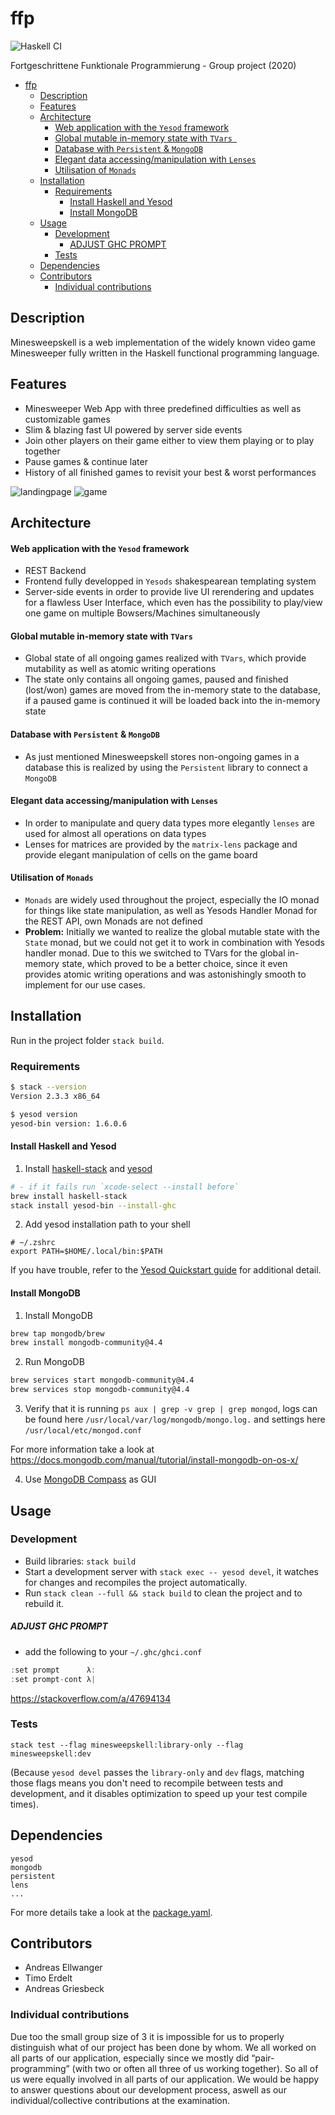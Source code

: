# ffp

![Haskell CI](https://github.com/ndrsllwngr/ffp/workflows/Haskell%20CI/badge.svg?branch=develop)

Fortgeschrittene Funktionale Programmierung - Group project (2020)

- [ffp](#ffp)
  - [Description](#description)
  - [Features](#features)
  - [Architecture](#architecture)
      - [Web application with the `Yesod` framework](#web-application-with-the-yesod-framework)
      - [Global mutable in-memory state with `TVars `](#global-mutable-in-memory-state-with-tvars-)
      - [Database with `Persistent` & `MongoDB`](#database-with-persistent--mongodb)
      - [Elegant data accessing/manipulation with `Lenses`](#elegant-data-accessingmanipulation-with-lenses)
      - [Utilisation of `Monads`](#utilisation-of-monads)
  - [Installation](#installation)
    - [Requirements](#requirements)
      - [Install Haskell and Yesod](#install-haskell-and-yesod)
      - [Install MongoDB](#install-mongodb)
  - [Usage](#usage)
    - [Development](#development)
        - [ADJUST GHC PROMPT](#adjust-ghc-prompt)
    - [Tests](#tests)
  - [Dependencies](#dependencies)
  - [Contributors](#contributors)
    - [Individual contributions](#individual-contributions)

## Description

Minesweepskell is a web implementation of the widely known video game Minesweeper fully written in the Haskell functional programming language.

## Features

- Minesweeper Web App with three predefined difficulties as well as customizable games
- Slim & blazing fast UI powered by server side events
- Join other players on their game either to view them playing or to play together
- Pause games & continue later
- History of all finished games to revisit your best & worst performances

![landingpage](docs/landingpage.png) ![game](docs/game.png)

## Architecture

#### Web application with the `Yesod` framework

- REST Backend
- Frontend fully developped in `Yesods` shakespearean templating system
- Server-side events in order to provide live UI rerendering and updates for a flawless User Interface, which even has the possibility to play/view one game on multiple Bowsers/Machines simultaneously

#### Global mutable in-memory state with `TVars `

- Global state of all ongoing games realized with `TVars`, which provide mutability as well as atomic writing operations
- The state only contains all ongoing games, paused and finished (lost/won) games are moved from the in-memory state to the database, if a paused game is continued it will be loaded back into the in-memory state

#### Database with `Persistent` & `MongoDB`

- As just mentioned Minesweepskell stores non-ongoing games in a database this is realized by using the `Persistent` library to connect a `MongoDB`

#### Elegant data accessing/manipulation with `Lenses`

- In order to manipulate and query data types more elegantly `lenses` are used for almost all operations on data types
- Lenses for matrices are provided by the `matrix-lens` package and provide elegant manipulation of cells on the game board

#### Utilisation of `Monads`

- `Monads` are widely used throughout the project, especially the IO monad for things like state manipulation, as well as Yesods Handler Monad for the REST API, own Monads are not defined
- **Problem:** Initially we wanted to realize the global mutable state with the `State` monad, but we could not get it to work in combination with Yesods handler monad. Due to this we switched to TVars for the global in-memory state, which proved to be a better choice, since it even provides atomic writing operations and was astonishingly smooth to implement for our use cases.

## Installation

Run in the project folder `stack build`.

### Requirements

```bash
$ stack --version
Version 2.3.3 x86_64

$ yesod version
yesod-bin version: 1.6.0.6
```

#### Install Haskell and Yesod

1. Install [haskell-stack](http://haskellstack.org/) and [yesod](https://www.yesodweb.com/)

```bash
# - if it fails run `xcode-select --install before`
brew install haskell-stack
stack install yesod-bin --install-ghc
```

2. Add yesod installation path to your shell

```
# ~/.zshrc
export PATH=$HOME/.local/bin:$PATH
```

If you have trouble, refer to the [Yesod Quickstart guide](https://www.yesodweb.com/page/quickstart) for additional detail.

#### Install MongoDB

1. Install MongoDB

```sh
brew tap mongodb/brew
brew install mongodb-community@4.4
```

2. Run MongoDB

```sh
brew services start mongodb-community@4.4
brew services stop mongodb-community@4.4
```

3. Verify that it is running `ps aux | grep -v grep | grep mongod`, logs can be found here `/usr/local/var/log/mongodb/mongo.log.` and settings here `/usr/local/etc/mongod.conf`

For more information take a look at https://docs.mongodb.com/manual/tutorial/install-mongodb-on-os-x/

4. Use [MongoDB Compass](https://www.mongodb.com/products/compass) as GUI

## Usage

### Development

- Build libraries: `stack build`
- Start a development server with `stack exec -- yesod devel`, it watches for changes and recompiles the project automatically.
- Run `stack clean --full && stack build` to clean the project and to rebuild it.

##### ADJUST GHC PROMPT

- add the following to your `~/.ghc/ghci.conf`

```haskell
:set prompt      λ:
:set prompt-cont λ|
```

https://stackoverflow.com/a/47694134

### Tests

```
stack test --flag minesweepskell:library-only --flag minesweepskell:dev
```

(Because `yesod devel` passes the `library-only` and `dev` flags, matching those flags means you don't need to recompile between tests and development, and it disables optimization to speed up your test compile times).

## Dependencies

```
yesod
mongodb
persistent
lens
...
```

For more details take a look at the [package.yaml](package.yaml).

## Contributors

- Andreas Ellwanger
- Timo Erdelt
- Andreas Griesbeck

### Individual contributions

Due too the small group size of 3 it is impossible for us to properly distinguish what of our project has been done by whom. We all worked on all parts of our application, especially since we mostly did “pair-programming” (with two or often all three of us working together). So all of us were equally involved in all parts of our application.
We would be happy to answer questions about our development process, aswell as our individual/collective contributions at the examination.
